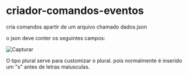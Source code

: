 # criador-comandos-eventos

cria comandos apartir de um arquivo chamado dados.json

o json deve conter os seguintes campos:

![Capturar](https://user-images.githubusercontent.com/58989204/197849475-09e53863-9eaf-4d6b-9c37-cd43582a3f78.PNG)

O tipo plural serve para customizar o plural. pois normalmente é inserido um "s" antes de letras maiusculas.
